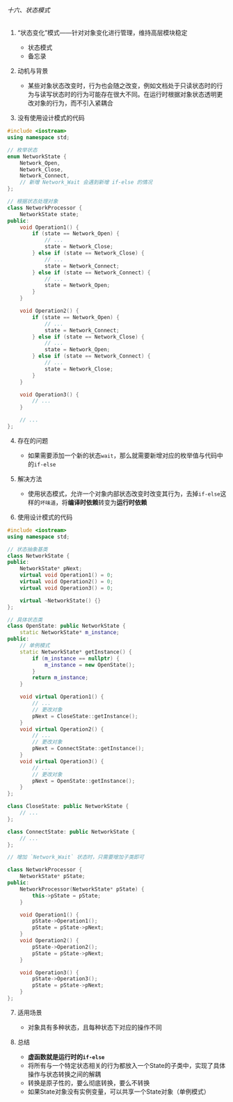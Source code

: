 ###### 十六、状态模式

1. “状态变化”模式——针对对象变化进行管理，维持高层模块稳定
    - 状态模式
    - 备忘录

2. 动机与背景
    - 某些对象状态改变时，行为也会随之改变，例如文档处于只读状态时的行为与读写状态时的行为可能存在很大不同。在运行时根据对象状态透明更改对象的行为，而不引入紧耦合

3. 没有使用设计模式的代码
```cpp
#include <iostream>
using namespace std;

// 枚举状态
enum NetworkState {
    Network_Open,
    Network_Close,
    Network_Connect,
    // 新增 Network_Wait 会遇到新增 if-else 的情况
};

// 根据状态处理对象
class NetworkProcessor {
    NetworkState state;
public:
    void Operation1() {
        if (state == Network_Open) {
            // ...
            state = Network_Close;
        } else if (state == Network_Close) {
            // ...
            state = Network_Connect;
        } else if (state == Network_Connect) {
            // ...
            state = Network_Open;
        }
    }

    void Operation2() {
        if (state == Network_Open) {
            // ...
            state = Network_Connect;
        } else if (state == Network_Close) {
            // ...
            state = Network_Open;
        } else if (state == Network_Connect) {
            // ...
            state = Network_Close;
        }
    }

    void Operation3() {
        // ...
    }

    // ...
};
```

4. 存在的问题
    - 如果需要添加一个新的状态`wait`，那么就需要新增对应的枚举值与代码中的`if-else`

5. 解决方法
    - 使用状态模式，允许一个对象内部状态改变时改变其行为，去掉`if-else`这样的`坏味道`，将**编译时依赖**转变为**运行时依赖**

6. 使用设计模式的代码
```cpp
#include <iostream>
using namespace std;

// 状态抽象基类
class NetworkState {
public:
    NetworkState* pNext;
    virtual void Operation1() = 0;
    virtual void Operation2() = 0;
    virtual void Operation3() = 0;

    virtual ~NetworkState() {}
};

// 具体状态类
class OpenState: public NetworkState {
    static NetworkState* m_instance;
public:
    // 单例模式
    static NetworkState* getInstance() {
        if (m_instance == nullptr) {
            m_instance = new OpenState();
        }
        return m_instance;
    }

    void virtual Operation1() {
        // ...
        // 更改对象
        pNext = CloseState::getInstance();
    }
    void virtual Operation2() {
        // ...
        // 更改对象
        pNext = ConnectState::getInstance();
    }
    void virtual Operation3() {
        // ...
        // 更改对象
        pNext = OpenState::getInstance();
    }
};

class CloseState: public NetworkState {
    // ...
};

class ConnectState: public NetworkState {
    // ...
};

// 增加 `Network_Wait` 状态时，只需要增加子类即可

class NetworkProcessor {
    NetworkState* pState;
public:
    NetworkProcessor(NetworkState* pState) {
        this->pState = pState;
    }

    void Operation1() {
        pState->Operation1();
        pState = pState->pNext;
    }
    void Operation2() {
        pState->Operation2();
        pState = pState->pNext;
    }

    void Operation3() {
        pState->Operation3();
        pState = pState->pNext;
    }
};
```

7. 适用场景
    - 对象具有多种状态，且每种状态下对应的操作不同

8. 总结
    - **虚函数就是运行时的`if-else`**
    - 将所有与一个特定状态相关的行为都放入一个State的子类中，实现了具体操作与状态转换之间的解耦
    - 转换是原子性的，要么彻底转换，要么不转换
    - 如果State对象没有实例变量，可以共享一个State对象（单例模式）
